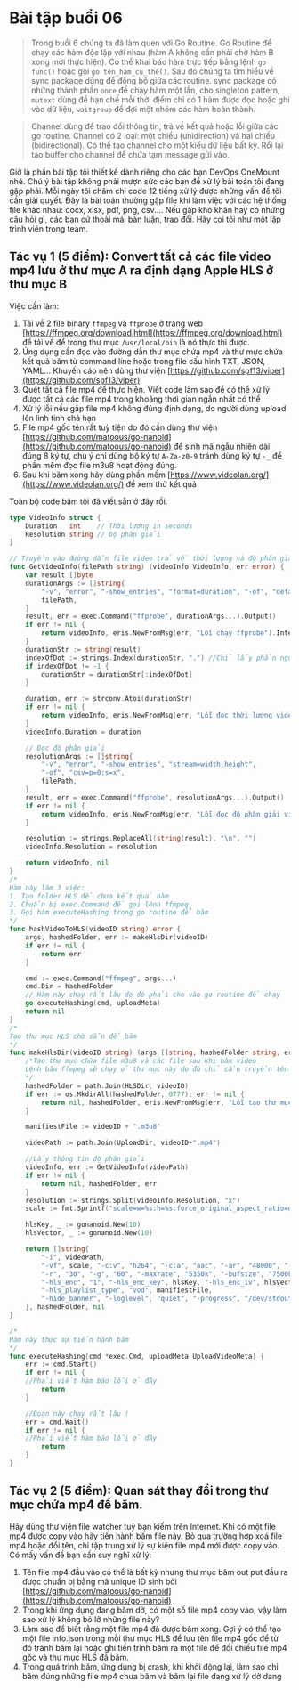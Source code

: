 # Bài tập buổi 06

> Trong buổi 6 chúng ta đã làm quen với Go Routine. Go Routine để chạy các hàm độc lập với nhau (hàm A không cần phải chờ hàm B xong mới thực hiện). Có thể khai báo hàm trực tiếp bằng lệnh `go func()` hoặc gọi `go tên_hàm_cụ_thể()`. Sau đó chúng ta tìm hiểu về sync package dùng để đồng bộ giữa các routine. sync package có những thành phần `once` để chạy hàm một lần, cho singleton pattern, `mutext` dùng để hạn chế mỗi thời điểm chỉ có 1 hàm được đọc hoặc ghi vào dữ liệu, `waitgroup` để đợi một nhóm các hàm hoàn thành.

> Channel dùng để trao đổi thông tin, trả về kết quả hoặc lỗi giữa các go routine. Channel có 2 loại: một chiều (unidirection) và hai chiều (bidirectional). Có thể tạo channel cho một kiểu dữ liệu bất kỳ. Rồi lại tạo buffer cho channel để chứa tạm message gửi vào.

Giờ là phần bài tập tôi thiết kế dành riêng cho các bạn DevOps OneMount nhé.
Chú ý bài tập không phải mượn sức các bạn để xử lý bài toán tôi đang gặp phải. Mỗi ngày tôi chăm chỉ code 12 tiếng xử lý được những vấn đề tôi cần giải quyết. Đây là bài toán thường gặp file khi làm việc với các hệ thống file khác nhau: docx, xlsx, pdf, png, csv.... Nếu gặp khó khăn hay có những câu hỏi gì, các bạn cứ thoải mái bàn luận, trao đổi. Hãy coi tôi như một lập trình viên trong team.

## Tác vụ 1 (5 điểm): Convert tất cả các file video mp4 lưu ở thư mục A ra định dạng Apple HLS ở thư mục B

Việc cần làm:
1. Tải về 2 file binary `ffmpeg` và `ffprobe` ở trang web [https://ffmpeg.org/download.html](https://ffmpeg.org/download.html) để tải về để trong thư mục `/usr/local/bin` là nó thực thi được.
2. Ứng dụng cần đọc vào đường dẫn thư mục chứa mp4 và thư mực chứa kết quả băm từ command line hoặc trong file cấu hình TXT, JSON, YAML... Khuyến cáo nên dùng thư viện [https://github.com/spf13/viper](https://github.com/spf13/viper)
3. Quét tất cả file mp4 để thực hiện. Viết code làm sao để có thể xử lý được tất cả các file mp4 trong khoảng thời gian ngắn nhất có thể
4. Xử lý lỗi nếu gặp file mp4 không đúng định dạng, do người dùng upload lên linh tinh chả hạn
5. File mp4 gốc tên rất tuỳ tiện do đó cần dùng thư viện [https://github.com/matoous/go-nanoid](https://github.com/matoous/go-nanoid) để sinh mã ngẫu nhiên dài đúng 8 ký tự, chú ý chỉ dùng bộ ký tự `A-Za-z0-9` tránh dùng ký tự `-_` để phần mềm đọc file m3u8 hoạt động đúng.
6. Sau khi băm xong hãy dùng phần mềm [https://www.videolan.org/](https://www.videolan.org/) để xem thử kết quả

Toàn bộ code băm tôi đã viết sẵn ở đây rồi.

```go
type VideoInfo struct {
	Duration   int    // Thời lượng in seconds
	Resolution string // Độ phân giải
}

// Truyền vào đường dẫn file video trả về thời lượng và độ phân giải
func GetVideoInfo(filePath string) (videoInfo VideoInfo, err error) {
	var result []byte
	durationArgs := []string{
		"-v", "error", "-show_entries", "format=duration", "-of", "default=noprint_wrappers=1:nokey=1",
		filePath,
	}
	result, err = exec.Command("ffprobe", durationArgs...).Output()
	if err != nil {
		return videoInfo, eris.NewFromMsg(err, "Lỗi chạy ffprobe").InternalServerError()
	}
	durationStr := string(result)
	indexOfDot := strings.Index(durationStr, ".") //Chỉ lấy phần nguyên, bỏ phần thập phân
	if indexOfDot != -1 {
		durationStr = durationStr[:indexOfDot]
	}

	duration, err := strconv.Atoi(durationStr)
	if err != nil {
		return videoInfo, eris.NewFromMsg(err, "Lỗi đọc thời lượng video").InternalServerError()
	}
	videoInfo.Duration = duration

	// Đọc độ phân giải
	resolutionArgs := []string{
		"-v", "error", "-show_entries", "stream=width,height",
		"-of", "csv=p=0:s=x",
		filePath,
	}
	result, err = exec.Command("ffprobe", resolutionArgs...).Output()
	if err != nil {
		return videoInfo, eris.NewFromMsg(err, "Lỗi đọc độ phân giải video").InternalServerError()
	}

	resolution := strings.ReplaceAll(string(result), "\n", "")
	videoInfo.Resolution = resolution

	return videoInfo, nil
}
/*
Hàm này làm 3 việc: 
1. Tạo folder HLS để chưa kết quả băm
2. Chuẩn bị exec.Command để gọi lệnh ffmpeg
3. Gọi hàm executeHashing trong go routine để băm
*/
func hashVideoToHLS(videoID string) error {
	args, hashedFolder, err := makeHlsDir(videoID)
	if err != nil {
		return err
	}

	cmd := exec.Command("ffmpeg", args...)
	cmd.Dir = hashedFolder
	// Hàm này chạy rất lâu do đó phải cho vào go routine để chạy
	go executeHashing(cmd, uploadMeta)
	return nil
}
/*
Tạo thư mục HLS chờ sẵn để băm
*/
func makeHlsDir(videoID string) (args []string, hashedFolder string, err error) {
	/*Tạo thư mục chứa file m3u8 và các file sau khi băm video
	Lệnh băm ffmpeg sẽ chạy ở thư mục này do đó chỉ cần truyền tên file manifestFile m3u8 là đủ
	*/
	hashedFolder = path.Join(HLSDir, videoID)
	if err := os.MkdirAll(hashedFolder, 0777); err != nil {
		return nil, hashedFolder, eris.NewFromMsg(err, "Lỗi tạo thư mục HLS "+videoID)
	}

	manifiestFile := videoID + ".m3u8"

	videoPath := path.Join(UploadDir, videoID+".mp4")

	//Lấy thông tin độ phân giải
	videoInfo, err := GetVideoInfo(videoPath)
	if err != nil {
		return nil, hashedFolder, err
	}
	resolution := strings.Split(videoInfo.Resolution, "x")
	scale := fmt.Sprintf("scale=w=%s:h=%s:force_original_aspect_ratio=decrease", resolution[0], resolution[1])

	hlsKey, _ := gonanoid.New(10)
	hlsVector, _ := gonanoid.New(10)

	return []string{
		"-i", videoPath,
		"-vf", scale, "-c:v", "h264", "-c:a", "aac", "-ar", "48000", "-profile:v", "main", "-crf", "20",
		"-r", "30", "-g", "60", "-maxrate", "5350k", "-bufsize", "7500k", "-b:a", "192k",
		"-hls_enc", "1", "-hls_enc_key", hlsKey, "-hls_enc_iv", hlsVector,
		"-hls_playlist_type", "vod", manifiestFile,
		"-hide_banner", "-loglevel", "quiet", "-progress", "/dev/stdout",
	}, hashedFolder, nil
}

/*
Hàm này thực sự tiến hành băm
*/
func executeHashing(cmd *exec.Cmd, uploadMeta UploadVideoMeta) {
	err := cmd.Start()
	if err != nil {
    //Phải viết hàm báo lỗi ở đây
		return
	}

	//Đoạn này chạy rất lâu !
	err = cmd.Wait()
	if err != nil {
    //Phải viết hàm báo lỗi ở đây
		return
	}
}
```

## Tác vụ 2 (5 điểm): Quan sát thay đổi trong thư mục chứa mp4 để băm.

Hãy dùng thư viện file watcher tuỳ bạn kiếm trên Internet. Khi có một file mp4 được copy vào hãy tiến hành băm file này.
Bỏ qua trường hợp xoá file mp4 hoặc đổi tên, chỉ tập trung xử lý sự kiện file mp4 mới được copy vào.
Có mấy vấn đề bạn cần suy nghĩ xử lý:
1. Tên file mp4 đầu vào có thể là bất kỳ nhưng thư mục băm out put đầu ra được chuẩn bị bằng mã unique ID sinh bởi [https://github.com/matoous/go-nanoid](https://github.com/matoous/go-nanoid)
2. Trong khi ứng dụng đang băm dở, có một số file mp4 copy vào, vậy làm sao xử lý không bỏ lỡ những file này?
3. Làm sao để biết rằng một file mp4 đã được băm xong. Gợi ý có thể tạo một file info.json trong mỗi thư mục HLS để lưu tên file mp4 gốc để từ đó tránh băm lại hoặc ghi tiến trình băm ra một file để đối chiếu file mp4 gốc và thư mục HLS đã băm.
4. Trong quá trình băm, ứng dụng bị crash, khi khởi động lại, làm sao chỉ băm đúng những file mp4 chưa băm và băm lại file đang xử lý dở dang

